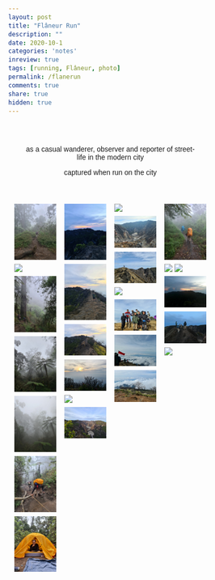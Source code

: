 ```yaml
---
layout: post
title: "Flâneur Run"
description: ""
date: 2020-10-1
categories: 'notes'
inreview: true
tags: [running, Flâneur, photo]
permalink: /flanerun
comments: true
share: true
hidden: true
---
```


<style>
* {
  box-sizing: border-box;
}

body {
  margin: 0;
  font-family: Arial;
}

.header {
  text-align: center;
  padding: 32px;
}

.row {
  display: -ms-flexbox; /* IE10 */
  display: flex;
  -ms-flex-wrap: wrap; /* IE10 */
  flex-wrap: wrap;
  padding: 0 4px;
}

/* Create four equal columns that sits next to each other */
.column {
  -ms-flex: 25%; /* IE10 */
  flex: 25%;
  max-width: 25%;
  padding: 0 4px;
}

.column img {
  margin-top: 8px;
  vertical-align: middle;
  width: 100%;
}

/* Responsive layout - makes a two column-layout instead of four columns */
@media screen and (max-width: 800px) {
  .column {
    -ms-flex: 50%;
    flex: 50%;
    max-width: 50%;
  }
}

/* Responsive layout - makes the two columns stack on top of each other instead of next to each other */
@media screen and (max-width: 600px) {
  .column {
    -ms-flex: 100%;
    flex: 100%;
    max-width: 100%;
  }
}

/* Thumbnail/Spotlight */

.row > .column {
  padding: 0 8px;
}

.row:after {
  content: "";
  display: table;
  clear: both;
}

/* Create four equal columns that floats next to eachother */
.column {
  float: left;
  width: 25%;
}

/* The Modal (background) */
.modal {
  display: none;
  position: fixed;
  z-index: 1;
  padding-top: 100px;
  left: 0;
  top: 0;
  width: 100%;
  height: 100%;
  overflow: auto;
  background-color: black;
}

/* Modal Content */
.modal-content {
  position: relative;
  background-color: #fefefe;
  margin: auto;
  padding: 0;
  width: 90%;
  max-width: 1200px;
}

/* The Close Button */
.close {
  color: white;
  position: absolute;
  top: 10px;
  right: 25px;
  font-size: 35px;
  font-weight: bold;
}

.close:hover,
.close:focus {
  color: #999;
  text-decoration: none;
  cursor: pointer;
}

/* Hide the slides by default */
.mySlides {
  display: none;
}

/* Next & previous buttons */
.prev,
.next {
  cursor: pointer;
  position: absolute;
  top: 50%;
  width: auto;
  padding: 16px;
  margin-top: -50px;
  color: white;
  font-weight: bold;
  font-size: 20px;
  transition: 0.6s ease;
  border-radius: 0 3px 3px 0;
  user-select: none;
  -webkit-user-select: none;
}

/* Position the "next button" to the right */
.next {
  right: 0;
  border-radius: 3px 0 0 3px;
}

/* On hover, add a black background color with a little bit see-through */
.prev:hover,
.next:hover {
  background-color: rgba(0, 0, 0, 0.8);
}

/* Number text (1/3 etc) */
.numbertext {
  color: #f2f2f2;
  font-size: 12px;
  padding: 8px 12px;
  position: absolute;
  top: 0;
}

/* Caption text */
.caption-container {
  text-align: center;
  background-color: black;
  padding: 2px 16px;
  color: white;
}

img.demo {
  opacity: 0.6;
}

.active,
.demo:hover {
  opacity: 1;
}

img.hover-shadow {
  transition: 0.3s;
}

.hover-shadow:hover {
  box-shadow: 0 4px 8px 0 rgba(0, 0, 0, 0.2), 0 6px 20px 0 rgba(0, 0, 0, 0.19);
}

</style>

<script>
  // Open the Modal
  function openModal() {
    document.getElementById("myModal").style.display = "block";
  }
  
  // Close the Modal
  function closeModal() {
    document.getElementById("myModal").style.display = "none";
  }
  
  var slideIndex = 1;
  showSlides(slideIndex);
  
  // Next/previous controls
  function plusSlides(n) {
    showSlides(slideIndex += n);
  }
  
  // Thumbnail image controls
  function currentSlide(n) {
    showSlides(slideIndex = n);
  }
  
  function showSlides(n) {
    var i;
    var slides = document.getElementsByClassName("mySlides");
    var dots = document.getElementsByClassName("demo");
    var captionText = document.getElementById("caption");
    if (n > slides.length) {slideIndex = 1}
    if (n < 1) {slideIndex = slides.length}
    for (i = 0; i < slides.length; i++) {
      slides[i].style.display = "none";
    }
    for (i = 0; i < dots.length; i++) {
      dots[i].className = dots[i].className.replace(" active", "");
    }
    slides[slideIndex-1].style.display = "block";
    dots[slideIndex-1].className += " active";
    captionText.innerHTML = dots[slideIndex-1].alt;
  }
  </script>

<div class="header">
  <p>as a casual wanderer, observer and reporter of street-life in the modern city</p>
  <p>captured when run on the city</p>
</div>

<!-- Photo Grid -->
<div class="row"> 
  <div class="column">
    <img src="/images/adventure/dummy/20201121_144955.jpg" style="width:100%" onclick="openModal();currentSlide(1)" class="hover-shadow">
    <img src="/images/adventure/dummy/20201121_150726.jpg" style="width:100%" onclick="openModal();currentSlide(2)" class="hover-shadow">
    <img src="/images/adventure/dummy/20201121_150912.jpg" style="width:100%" onclick="openModal();currentSlide(3)" class="hover-shadow">
    <img src="/images/adventure/dummy/20201121_150930.jpg" style="width:100%" onclick="openModal();currentSlide(4)" class="hover-shadow">
    <img src="/images/adventure/dummy/20201121_151235.jpg" style="width:100%" onclick="openModal();currentSlide(5)" class="hover-shadow">
    <img src="/images/adventure/dummy/20201121_152252.jpg" style="width:100%" onclick="openModal();currentSlide(6)" class="hover-shadow">
    <img src="/images/adventure/dummy/20201121_163853.jpg" style="width:100%" onclick="openModal();currentSlide(7)" class="hover-shadow">
  </div>
  <div class="column">
    <img src="/images/adventure/dummy/20201122_051729.jpg" style="width:100%" onclick="openModal();currentSlide(8)" class="hover-shadow">
    <img src="/images/adventure/dummy/20201122_053028.jpg" style="width:100%" onclick="openModal();currentSlide(9)" class="hover-shadow">
    <img src="/images/adventure/dummy/20201122_053327.jpg" style="width:100%" onclick="openModal();currentSlide(10)" class="hover-shadow">
    <img src="/images/adventure/dummy/20201122_054128.jpg" style="width:100%" onclick="openModal();currentSlide(11)" class="hover-shadow">
    <img src="/images/adventure/dummy/20201122_060021.jpg" style="width:100%" onclick="openModal();currentSlide(12)" class="hover-shadow">
    <img src="/images/adventure/dummy/20201122_060051.jpg" style="width:100%" onclick="openModal();currentSlide(13)" class="hover-shadow">
  </div>  
  <div class="column">
    <img src="/images/adventure/dummy/20201122_072305.jpg" style="width:100%" onclick="openModal();currentSlide(14)" class="hover-shadow">
    <img src="/images/adventure/dummy/20201122_072508.jpg" style="width:100%" onclick="openModal();currentSlide(15)" class="hover-shadow">
    <img src="/images/adventure/dummy/20201122_073510.jpg" style="width:100%" onclick="openModal();currentSlide(16)" class="hover-shadow">
    <img src="/images/adventure/dummy/20201122_073601.jpg" style="width:100%" onclick="openModal();currentSlide(17)" class="hover-shadow">
    <img src="/images/adventure/dummy/20201122_075231.jpg" style="width:100%" onclick="openModal();currentSlide(18)" class="hover-shadow">
    <img src="/images/adventure/dummy/20201122_075501.jpg" style="width:100%" onclick="openModal();currentSlide(19)" class="hover-shadow">
    <img src="/images/adventure/dummy/20201122_083914.jpg" style="width:100%" onclick="openModal();currentSlide(20)" class="hover-shadow">
  </div>
  <div class="column">
    <img src="/images/adventure/dummy/20201122_145159.jpg" style="width:100%" onclick="openModal();currentSlide(21)" class="hover-shadow">
    <img src="/images/adventure/dummy/20201122_150635.jpg" style="width:100%" onclick="openModal();currentSlide(22)" class="hover-shadow">
    <img src="/images/adventure/dummy/20201122_152002.jpg" style="width:100%" onclick="openModal();currentSlide(23)" class="hover-shadow">
    <img src="/images/adventure/dummy/GOPR0031.jpg" style="width:100%" onclick="openModal();currentSlide(24)" class="hover-shadow">
    <img src="/images/adventure/dummy/GOPR0033.jpg" style="width:100%" onclick="openModal();currentSlide(25)" class="hover-shadow">
    <img src="/images/adventure/dummy/GOPR0058.jpg" style="width:100%" onclick="openModal();currentSlide(26)" class="hover-shadow">
  </div>
</div>

<!-- The Modal/LightBox -->

<!-- The Modal/Lightbox -->
<div id="myModal" class="modal">
  <span class="close cursor" onclick="closeModal()">&times;</span>
  <div class="modal-content">

    <div class="mySlides">
      <div class="numbertext">1 / 26</div>
      <img src="/images/adventure/dummy/wedding.jpg" style="width:100%">
    </div>

    <div class="mySlides">
      <div class="numbertext">2 / 26</div>
      <img src="/images/adventure/dummy/rocks.jpg" style="width:100%">
    </div>

    <div class="mySlides">
      <div class="numbertext">3 / 26</div>
      <img src="/images/adventure/dummy/falls2.jpg" style="width:100%">
    </div>

    <div class="mySlides">
      <div class="numbertext">4 / 26</div>
      <img src="/images/adventure/dummy/paris.jpg" style="width:100%">
    </div>

    <!-- Next/previous controls -->
    <a class="prev" onclick="plusSlides(-1)">&#10094;</a>
    <a class="next" onclick="plusSlides(1)">&#10095;</a>

    <!-- Caption text -->
    <div class="caption-container">
      <p id="caption"></p>
    </div>

    <!-- Thumbnail image controls -->
    <div class="column">
      <img class="demo" src="/images/adventure/dummy/wedding.jpg" onclick="currentSlide(1)" alt="Nature">
    </div>

    <div class="column">
      <img class="demo" src="/images/adventure/dummy/rocks.jpg" onclick="currentSlide(2)" alt="Snow">
    </div>

    <div class="column">
      <img class="demo" src="/images/adventure/dummy/falls2.jpg" onclick="currentSlide(3)" alt="Mountains">
    </div>

    <div class="column">
      <img class="demo" src="/images/adventure/dummy/paris.jpg" onclick="currentSlide(4)" alt="Lights">
    </div>
  </div>
</div>